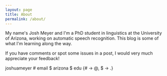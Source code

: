 ```yaml
---
layout: page
title: About
permalink: /about/
---
```


My name's Josh Meyer and I'm a PhD student in linguistics at the University of Arizona, working on automatic speech recognition. This blog is some of what I'm learning along the way.

If you have comments or spot some issues in a post, I would very much appreciate your feedback!

joshuameyer # email $ arizona $ edu {# -> @, $ -> .}
